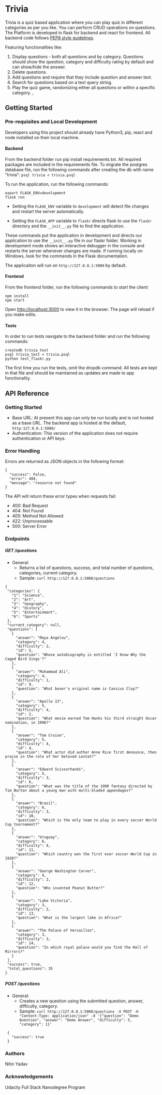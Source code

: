 # Trivia
Trivia is a quiz based application where you can play quiz in different categories as per you like. You can perform CRUD operations on questions. The Platform is developed in flask for backend and react for frontend.
All backend code follows [PEP8 style guidelines](https://www.python.org/dev/peps/pep-0008/).

Featuring functionalities like:
1) Display questions - both all questions and by category. Questions should show the question, category and difficulty rating by default and can show/hide the answer. 
2) Delete questions.
3) Add questions and require that they include question and answer text.
4) Search for questions based on a text query string.
5) Play the quiz game, randomizing either all questions or within a specific category. 
, 
## Getting Started

### Pre-requisites and Local Development
Developers using this project should already have Python3, pip, react and node installed on their local machine.

#### Backend
From the backend folder run pip install requirements.txt. All required packages are included in the requirements file.
To migrate the postgres database file, run the following commands after creating the db with name "trivia":
```psql trivia < trivia.psql```

To run the application, run the following commands:
```export FLASK_APP=flaskr
export FLASK_ENV=development
flask run
```

* Setting the `FLASK_ENV` variable to `development` will detect file changes and restart the server automatically.

* Setting the `FLASK_APP` variable to `flaskr` directs flask to use the `flaskr` directory and the `__init__.py` file to find the application. 

These commands put the application in development and directs our application to use the `__init__.py` file in our flaskr folder. Working in development mode shows an interactive debugger in the console and restarts the server whenever changes are made. If running locally on Windows, look for the commands in the Flask documentation.

The applicaiton will run on `http://127.0.0.1:5000` by default.

#### Frontend
From the frontend folder, run the following commands to start the client:
```
npm install
npm start
```

Open [http://localhost:3000](http://localhost:3000) to view it in the browser. The page will reload if you make edits.<br>

#### Tests
In order to run tests navigate to the backend folder and run the following commands:
```dropdb trivia_test
createdb trivia_test
psql trivia_test < trivia.psql
python test_flaskr.py
```

The first time you run the tests, omit the dropdb command.
All tests are kept in that file and should be maintained as updates are made to app functionality.

## API Reference

### Getting Started
* Base URL: At present this app can only be run locally and is not hosted as a base URL. The backend app is hosted at the default, `http:127.0.0.1:5000/`
* Authentication: This version of the application does not require authentication or API keys.

### Error Handling
Errors are returned as JSON objects in the following format:
```
{
  "success": False,
  "error": 404,
  "message": "resource not found"
}
```

The API will return these error types when requests fail:
* 400: Bad Request
* 404: Not Found
* 405: Method Not Allowed
* 422: Unprocessable
* 500: Server Error

### Endpoints
##### GET /questions
* General:
  * Returns a list of questions, success, and total number of questions, categories, current category.
  * Sample: `curl http://127.0.0.1:5000/questions`
 ```
 {
  "categories": {
    "1": "Science", 
    "2": "Art", 
    "3": "Geography", 
    "4": "History", 
    "5": "Entertainment", 
    "6": "Sports"
  }, 
  "current_category": null, 
  "questions": [
    {
      "answer": "Maya Angelou", 
      "category": 4, 
      "difficulty": 2, 
      "id": 5, 
      "question": "Whose autobiography is entitled 'I Know Why the Caged Bird Sings'?"
    }, 
    {
      "answer": "Muhammad Ali", 
      "category": 4, 
      "difficulty": 1, 
      "id": 9, 
      "question": "What boxer's original name is Cassius Clay?"
    }, 
    {
      "answer": "Apollo 13", 
      "category": 5, 
      "difficulty": 4, 
      "id": 2, 
      "question": "What movie earned Tom Hanks his third straight Oscar nomination, in 1996?"
    }, 
    {
      "answer": "Tom Cruise", 
      "category": 5, 
      "difficulty": 4, 
      "id": 4, 
      "question": "What actor did author Anne Rice first denounce, then praise in the role of her beloved Lestat?"
    }, 
    {
      "answer": "Edward Scissorhands", 
      "category": 5, 
      "difficulty": 3, 
      "id": 6, 
      "question": "What was the title of the 1990 fantasy directed by Tim Burton about a young man with multi-bladed appendages?"
    }, 
    {
      "answer": "Brazil", 
      "category": 6, 
      "difficulty": 3, 
      "id": 10, 
      "question": "Which is the only team to play in every soccer World Cup tournament?"
    }, 
    {
      "answer": "Uruguay", 
      "category": 6, 
      "difficulty": 4, 
      "id": 11, 
      "question": "Which country won the first ever soccer World Cup in 1930?"
    }, 
    {
      "answer": "George Washington Carver", 
      "category": 4, 
      "difficulty": 2, 
      "id": 12, 
      "question": "Who invented Peanut Butter?"
    }, 
    {
      "answer": "Lake Victoria", 
      "category": 3, 
      "difficulty": 2, 
      "id": 13, 
      "question": "What is the largest lake in Africa?"
    }, 
    {
      "answer": "The Palace of Versailles", 
      "category": 3, 
      "difficulty": 3, 
      "id": 14, 
      "question": "In which royal palace would you find the Hall of Mirrors?"
    }
  ], 
  "success": true, 
  "total_questions": 35
}

 ```
  
##### POST /questions
* General:
  * Creates a new question using the submitted question, answer, difficulty, category.
  * Sample: `curl http://127.0.0.1:5000/questions -X POST -H "Content-Type: application/json" -d '{"question": "Demo Question", "answer": "Demo Answer", "difficulty": 5, "category": 1}'`
 ```
  {
    "success": true
  }
 ```
 
 ### Authors
 Nitin Yadav
 
 ### Acknowledgements
 Udacity Full Stack Nanodegree Program

